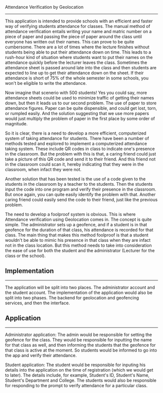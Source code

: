 Attendance Verification by Geolocation
______________________________________

This application is intended to provide schools with an efficient and faster way of verifying students attendance for classes. The manual method of attendance verification entails writing your name and matric number on a piece of paper and passing the piece of paper around the class until everyone has written out their names. This can prove to be quite cumbersome. There are a lot of times where the lecture finishes without students being able to put their attendance down on time. This leads to a rush-hour kind of situation where students want to put their names on the attendance quickly before the lecturer leaves the class. Sometimes the attendance sheet is passed around late into the class and then students are expected to line up to get their attendance down on the sheet. If their attendance is short of 75% of the whole semester in some schools, you won't be eligible to write the attendance. 

Now imagine that scenerio with 500 students! Yes you could say, more attendance sheets could be used to minimize traffic of getting their names down, but then it leads us to our second problem. The use of paper to store attendance figures. Paper can be quite dispensible, and could get lost, torn, or rumpled easily. And the solution suggesting that we use more papers would just multiply the problem of paper in the first place by some order of magnitude. 

So it is clear, there is a need to develop a more efficient, computerized system of taking attendance for students. There have been a number of methods tested and explored to implement a computerized attendance taking system. These include QR codes in class to indicate one's presence in the classroom. But the problem with this is that, a caring friend could just take a picture of this QR code and send it to their friend. And this friend not in the classroom could scan it, hereby indicating that they were in the classroom, when infact they were not.

Another solution that has been tested is the use of a code given to the students in the classroom by a teacher to the students. Then the students input the code into one program and verify their presence in the classroom. But once again, you can quite easily identify the problem with that. Another caring friend could easily send the code to their friend, just like the previous problem. 

The need to develop a foolproof system is obvious. This is where Attendance verification using Geolocation comes in. The concept is quite simple. The administrator sets up a geofence, and if a student is in that geofence for the duration of that class, his attendance is recorded for that class. The main thing that makes this method foolproof is that a student wouldn't be able to mimic his presence in that class when they are infact not in the class location. But this method needs to take into consideration the ease of use for both the student and the administrator (Lecturer for the class or the school).


## Implementation
______________

The application will be split into two places. The administrator account and the student account. 
The implementation of the application would also be split into two phases. The backend for geolocation and geofencing services, and then the interface.

## Application
______________
Administrator application: The admin would be responsible for setting the geofence for the class. They would be responsible for inputting the name for that class as well, and then informing the students that the geofence for that class is active at the moment. So students would be informed to go into the app and verify their attendance.

Student application: The student would be responsible for inputing his details into the application on the time of registration (which we would get to later). The details include, for example, Student's ID, Student's Name, Student's Department and College. The students would also be responsible for responding to the prompt to verify attendance for a particular class. 




